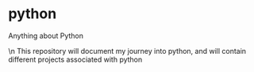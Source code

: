 # python
Anything about Python

\n This repository will document my journey into python, and will contain different projects associated with python
